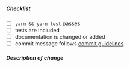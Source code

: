 <!--
Thank you for your pull request. Please review the below requirements.
-->

##### Checklist
<!-- Remove items that do not apply. For completed items, change [ ] to [x]. -->

- [ ] `yarn && yarn test` passes
- [ ] tests are included
- [ ] documentation is changed or added
- [ ] commit message follows [commit guidelines](https://www.conventionalcommits.org/en/v1.0.0/)

##### Description of change
<!-- Provide a description of the change -->
